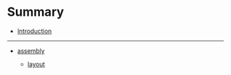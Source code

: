 # Summary

- [Introduction](README.md)

--------------------------------------------------------------------------------

- [assembly](chapters/style/README.md)

  - [layout](chapters/style/layout.md)
